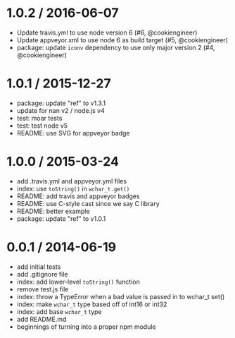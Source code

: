 
1.0.2 / 2016-06-07
==================

  * Update travis.yml to use node version 6 (#6, @cookiengineer)
  * Update appveyor.xml to use node 6 as build target (#5, @cookiengineer)
  * package: update `iconv` dependency to use only major version 2 (#4, @cookiengineer)

1.0.1 / 2015-12-27
==================

  * package: update "ref" to v1.3.1
  * update for nan v2 / node.js v4
  * test: moar tests
  * test: test node v5
  * README: use SVG for appveyor badge

1.0.0 / 2015-03-24
==================

  * add .travis.yml and appveyor.yml files
  * index: use `toString()` in `wchar_t.get()`
  * README: add travis and appveyor badges
  * README: use C-style cast since we say C library
  * README: better example
  * package: update "ref" to v1.0.1

0.0.1 / 2014-06-19
==================

  * add initial tests
  * add .gitignore file
  * index: add lower-level `toString()` function
  * remove test.js file
  * index: throw a TypeError when a bad value is passed in to wchar_t set()
  * index: make `wchar_t` type based off of int16 or int32
  * index: add base `wchar_t` type
  * add README.md
  * beginnings of turning into a proper npm module
